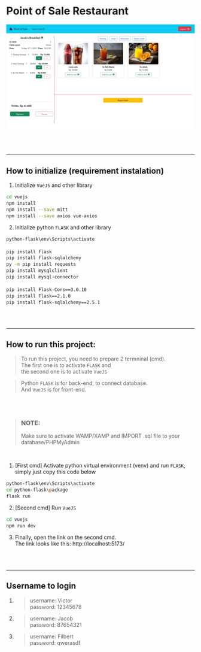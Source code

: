 # Point of Sale Restaurant
![Cover image](coverimage.jpg)

<br>
<br>

---
## How to initialize (requirement instalation)
1. Initialize `VueJS` and other library
```sh
cd vuejs
npm install
npm install --save mitt
npm install --save axios vue-axios
```

2. Initialize python `FLASK` and other library
```sh
python-flask\env\Scripts\activate

pip install flask
pip install flask-sqlalchemy
py -m pip install requests
pip install mysqlclient
pip install mysql-connector

pip install Flask-Cors==3.0.10
pip install Flask==2.1.0
pip install flask-sqlalchemy==2.5.1
```
<br>
<br>

---
## How to run this project:
> To run this project, you need to prepare 2 termninal (cmd). <br>
The first one is to activate `FLASK` and <br>
the second one is to activate `VueJS`

> Python `FLASK` is for back-end, to connect database. <br>
And `VueJS` is for front-end.

<br>
<br>

> ### NOTE:
> Make sure to activate WAMP/XAMP and IMPORT .sql file to your database/PHPMyAdmin


<br>

1. [First cmd] Activate python virtual environment (venv) and run `FLASK`, simply just copy this code below

```sh
python-flask\env\Scripts\activate
cd python-flask\package
flask run
```

2. [Second cmd] Run `VueJS`

```sh
cd vuejs
npm run dev
```

3. Finally, open the link on the second cmd. <br>
The link looks like this: http://localhost:5173/
<br>
<br>

---
## Username to login
1. > username: Victor <br> password: 12345678
2. > username: Jacob <br> password: 87654321
3. > username: Filbert <br> password: qwerasdf
